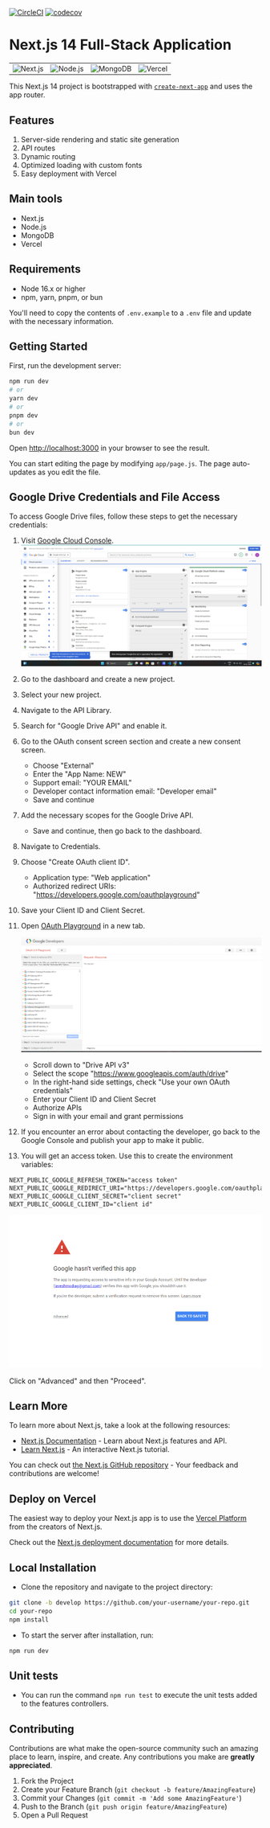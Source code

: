 [![CircleCI](https://dl.circleci.com/status-badge/img/gh/your-username/your-repo/tree/develop.svg?style=svg)](https://dl.circleci.com/status-badge/redirect/gh/your-username/your-repo/tree/develop)
[![codecov](https://codecov.io/gh/your-username/your-repo/branch/develop/graph/badge.svg?token=your-token)](https://codecov.io/gh/your-username/your-repo)

# Next.js 14 Full-Stack Application

|                                                                                                                |                                                                                                                       |                                                                                                                 |                                                                                                               |
| :------------------------------------------------------------------------------------------------------------: | :-------------------------------------------------------------------------------------------------------------------: | :-------------------------------------------------------------------------------------------------------------: | :-----------------------------------------------------------------------------------------------------------: |
| ![Next.js](https://res.cloudinary.com/dyamr9ym3/image/upload/v1662482458/github_readme_images/nextjs-logo.png) | ![Node.js](https://res.cloudinary.com/dyamr9ym3/image/upload/v1662482279/github_readme_images/nodejs-logo_hqxxed.svg) | ![MongoDB](https://res.cloudinary.com/dyamr9ym3/image/upload/v1662482903/github_readme_images/mongodb-logo.png) | ![Vercel](https://res.cloudinary.com/dyamr9ym3/image/upload/v1662482528/github_readme_images/vercel-logo.png) |

This Next.js 14 project is bootstrapped with [`create-next-app`](https://github.com/vercel/next.js/tree/canary/packages/create-next-app) and uses the app router.

## Features

1. Server-side rendering and static site generation
2. API routes
3. Dynamic routing
4. Optimized loading with custom fonts
5. Easy deployment with Vercel

## Main tools

- Next.js
- Node.js
- MongoDB
- Vercel

## Requirements

- Node 16.x or higher
- npm, yarn, pnpm, or bun

You'll need to copy the contents of `.env.example` to a `.env` file and update with the necessary information.

## Getting Started

First, run the development server:

```bash
npm run dev
# or
yarn dev
# or
pnpm dev
# or
bun dev
```

Open [http://localhost:3000](http://localhost:3000) in your browser to see the result.

You can start editing the page by modifying `app/page.js`. The page auto-updates as you edit the file.

## Google Drive Credentials and File Access

To access Google Drive files, follow these steps to get the necessary credentials:

1. Visit [Google Cloud Console](https://console.cloud.google.com/).
   ![alt text](<Screenshot 2024-07-19 115737.png>)
2. Go to the dashboard and create a new project.
3. Select your new project.
4. Navigate to the API Library.
5. Search for "Google Drive API" and enable it.
6. Go to the OAuth consent screen section and create a new consent screen.
   - Choose "External"
   - Enter the "App Name: NEW"
   - Support email: "YOUR EMAIL"
   - Developer contact information email: "Developer email"
   - Save and continue
7. Add the necessary scopes for the Google Drive API.
   - Save and continue, then go back to the dashboard.
8. Navigate to Credentials.
9. Choose "Create OAuth client ID".
   - Application type: "Web application"
   - Authorized redirect URIs: "https://developers.google.com/oauthplayground"
10. Save your Client ID and Client Secret.

11. Open [OAuth Playground](https://developers.google.com/oauthplayground) in a new tab.

    ![alt text](<Screenshot 2024-07-19 121511.png>)

    - Scroll down to "Drive API v3"
    - Select the scope "https://www.googleapis.com/auth/drive"
    - In the right-hand side settings, check "Use your own OAuth credentials"
    - Enter your Client ID and Client Secret
    - Authorize APIs
    - Sign in with your email and grant permissions

12. If you encounter an error about contacting the developer, go back to the Google Console and publish your app to make it public.

13. You will get an access token. Use this to create the environment variables:

```env
NEXT_PUBLIC_GOOGLE_REFRESH_TOKEN="access token"
NEXT_PUBLIC_GOOGLE_REDIRECT_URI="https://developers.google.com/oauthplayground"
NEXT_PUBLIC_GOOGLE_CLIENT_SECRET="client secret"
NEXT_PUBLIC_GOOGLE_CLIENT_ID="client id"
```

![alt text](image.png)

Click on "Advanced" and then "Proceed".

## Learn More

To learn more about Next.js, take a look at the following resources:

- [Next.js Documentation](https://nextjs.org/docs) - Learn about Next.js features and API.
- [Learn Next.js](https://nextjs.org/learn) - An interactive Next.js tutorial.

You can check out [the Next.js GitHub repository](https://github.com/vercel/next.js/) - Your feedback and contributions are welcome!

## Deploy on Vercel

The easiest way to deploy your Next.js app is to use the [Vercel Platform](https://vercel.com/new?utm_medium=default-template&filter=next.js&utm_source=create-next-app&utm_campaign=create-next-app-readme) from the creators of Next.js.

Check out the [Next.js deployment documentation](https://nextjs.org/docs/deployment) for more details.

## Local Installation

- Clone the repository and navigate to the project directory:

```bash
git clone -b develop https://github.com/your-username/your-repo.git
cd your-repo
npm install
```

- To start the server after installation, run:

```bash
npm run dev
```

## Unit tests

- You can run the command `npm run test` to execute the unit tests added to the features controllers.

## Contributing

Contributions are what make the open-source community such an amazing place to learn, inspire, and create. Any contributions you make are **greatly appreciated**.

1. Fork the Project
2. Create your Feature Branch (`git checkout -b feature/AmazingFeature`)
3. Commit your Changes (`git commit -m 'Add some AmazingFeature'`)
4. Push to the Branch (`git push origin feature/AmazingFeature`)
5. Open a Pull Request
